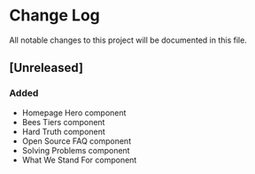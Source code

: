 # Change Log
All notable changes to this project will be documented in this file.

## [Unreleased]
### Added

- Homepage Hero component
- Bees Tiers component
- Hard Truth component
- Open Source FAQ component
- Solving Problems component
- What We Stand For component
